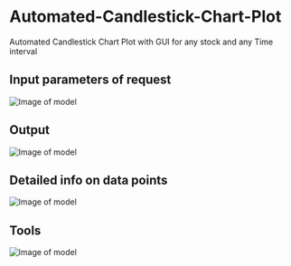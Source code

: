 # Automated-Candlestick-Chart-Plot
Automated Candlestick Chart Plot with GUI for any stock and any Time interval


## Input parameters of request

![Image of model](https://github.com/MihaiGroza/Automated-Candlestick-Chart-Plot/blob/master/Demo_Pictures/Data_Input.png)


## Output

![Image of model](https://github.com/MihaiGroza/Automated-Candlestick-Chart-Plot/blob/master/Demo_Pictures/Overall_graph.png)

## Detailed info on data points

![Image of model](https://github.com/MihaiGroza/Automated-Candlestick-Chart-Plot/blob/master/Demo_Pictures/point_info.png)

## Tools

![Image of model](https://github.com/MihaiGroza/Automated-Candlestick-Chart-Plot/blob/master/Demo_Pictures/tools.png)


